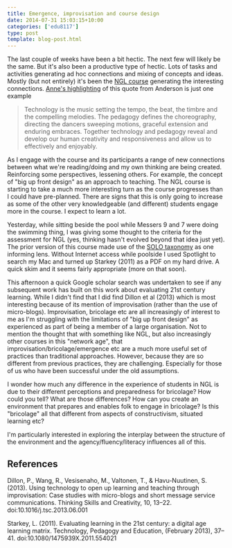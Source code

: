 ```yaml
---
title: Emergence, improvisation and course design
date: 2014-07-31 15:03:15+10:00
categories: ['edu8117']
type: post
template: blog-post.html
---
```

The last couple of weeks have been a bit hectic. The next few will likely be the same. But it's also been a productive type of hectic. Lots of tasks and activities generating ad hoc connections and mixing of concepts and ideas. Mostly (but not entirely) it's been the [NGL course](http://netgl.wordpress.com/) generating the interesting connections. [Anne's highlighting](http://astrethewey.wordpress.com/2014/07/29/learning-technology-through-generations-paper-summary/) of this quote from Anderson is just one example

> Technology is the music setting the tempo, the beat, the timbre and the compelling melodies. The pedagogy defines the choreography, directing the dancers sweeping motions, graceful extension and enduring embraces. Together technology and pedagogy reveal and develop our human creativity and responsiveness and allow us to effectively and enjoyably.

As I engage with the course and its participants a range of new connections between what we're reading/doing and my own thinking are being created. Reinforcing some perspectives, lessening others. For example, the concept of "big up front design" as an approach to teaching. The NGL course is starting to take a much more interesting turn as the course progresses than I could have pre-planned. There are signs that this is only going to increase as some of the other very knowledgeable (and different) students engage more in the course. I expect to learn a lot.

Yesterday, while sitting beside the pool while Messers 9 and 7 were doing the swimming thing, I was giving some thought to the criteria for the assessment for NGL (yes, thinking hasn't evolved beyond that idea just yet). The prior version of this course made use of the [SOLO taxonomy](http://classteaching.wordpress.com/2013/05/23/using-solo-taxonomy-to-develop-student-thinking-learning/) as one informing lens. Without Internet access while poolside I used Spotlight to search my Mac and turned up Starkey (2011) as a PDF on my hard drive. A quick skim and it seems fairly appropriate (more on that soon).

This afternoon a quick Google scholar search was undertaken to see if any subsequent work has built on this work about evaluating 21st century learning. While I didn't find that I did find Dillon et al (2013) which is most interesting because of its mention of improvisation (rather than the use of micro-blogs). Improvisation, bricolage etc are all increasingly of interest to me as I'm struggling with the limitations of "big up front design" as experienced as part of being a member of a large organisation. Not to mention the thought that with something like NGL, but also increasingly other courses in this "network age", that improvisation/bricolage/emergence etc are a much more useful set of practices than traditional approaches. However, because they are so different from previous practices, they are challenging. Especially for those of us who have been successful under the old assumptions.

I wonder how much any difference in the experience of students in NGL is due to their different perceptions and preparedness for bricolage? How could you tell? What are those differences? How can you create an environment that prepares and enables folk to engage in bricolage? Is this "bricolage" all that different from aspects of constructivism, situated learning etc?

I'm particularly interested in exploring the interplay between the structure of the environment and the agency/fluency/literacy influences all of this.

## References

Dillon, P., Wang, R., Vesisenaho, M., Valtonen, T., & Havu-Nuutinen, S. (2013). Using technology to open up learning and teaching through improvisation: Case studies with micro-blogs and short message service communications. Thinking Skills and Creativity, 10, 13–22. doi:10.1016/j.tsc.2013.06.001

Starkey, L. (2011). Evaluating learning in the 21st century: a digital age learning matrix. Technology, Pedagogy and Education, (February 2013), 37–41. doi:10.1080/1475939X.2011.554021
